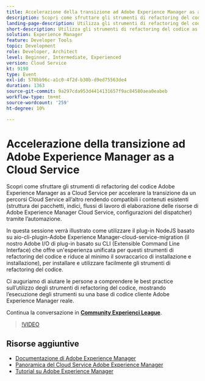 ```yaml
---
title: Accelerazione della transizione ad Adobe Experience Manager as a Cloud Service
description: Scopri come sfruttare gli strumenti di refactoring del codice Adobe Experience Manager as a Cloud Service per accelerare la transizione da un percorsi Cloud Service all’altro rendendo compatibili i contenuti esistenti (struttura dei pacchetti, indici, flussi di lavoro di elaborazione delle risorse di Adobe Experience Manager Cloud Service, configurazioni del dispatcher) tramite l’automazione.
landing-page-description: Utilizza gli strumenti di refactoring del codice as a Cloud Service all’AEM per accelerare la transizione al Cloud Service.
short-description: Utilizza gli strumenti di refactoring del codice as a Cloud Service all’AEM per accelerare la transizione al Cloud Service.
solution: Experience Manager
feature: Developer Tools
topic: Development
role: Developer, Architect
level: Beginner, Intermediate, Experienced
version: Cloud Service
kt: 9190
type: Event
exl-id: 578bb96c-a1c0-4f2d-b30b-d9ed75563de4
duration: 1363
source-git-commit: 9a297cda953d4414131657f9ac84580aea0eabeb
workflow-type: tm+mt
source-wordcount: '259'
ht-degree: 10%

---
```


# Accelerazione della transizione ad Adobe Experience Manager as a Cloud Service

Scopri come sfruttare gli strumenti di refactoring del codice Adobe Experience Manager as a Cloud Service per accelerare la transizione da un percorsi Cloud Service all’altro rendendo compatibili i contenuti esistenti (struttura dei pacchetti, indici, flussi di lavoro di elaborazione delle risorse di Adobe Experience Manager Cloud Service, configurazioni del dispatcher) tramite l’automazione.

In questa sessione verrà illustrato come utilizzare il plug-in NodeJS basato su aio-cli-plugin-Adobe Experience Manager-cloud-service-migration (il nostro Adobe I/O di plug-in basato su CLI (Extensible Command Line Interface) che offre un&#39;esperienza unificata per questi strumenti di refactoring del codice e riduce al minimo il sovraccarico di installazione e installazione), per installare e utilizzare facilmente gli strumenti di refactoring del codice.

Ci auguriamo di aiutare le persone a comprendere le best practice sull’utilizzo degli strumenti di refactoring del codice, mostrando l’esecuzione degli strumenti su una base di codice cliente Adobe Experience Manager reale.

Continua la conversazione in **[Community Experienci League](https://adobe.ly/3ETr7FI)**.

>[!VIDEO](https://video.tv.adobe.com/v/338036/?quality=12&learn=on&hidetitle=true)

## Risorse aggiuntive

- [Documentazione di Adobe Experience Manager](https://experienceleague.adobe.com/docs/experience-manager-cloud-service.html?lang=it)
- [Panoramica del Cloud Service Adobe Experience Manager](https://experienceleague.adobe.com/docs/experience-manager-cloud-service/overview/home.html)
- [Tutorial su Adobe Experience Manager](https://experienceleague.adobe.com/docs/experience-manager-tutorials.html)
